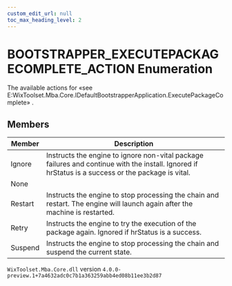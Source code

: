 ```yaml
---
custom_edit_url: null
toc_max_heading_level: 2
---
```

# BOOTSTRAPPER_EXECUTEPACKAGECOMPLETE_ACTION Enumeration
The available actions for «see E:WixToolset.Mba.Core.IDefaultBootstrapperApplication.ExecutePackageComplete» .
## Members
| Member | Description |
| ------ | ----------- |
| Ignore | Instructs the engine to ignore non-vital package failures and continue with the install. Ignored if hrStatus is a success or the package is vital. |
| None |  |
| Restart | Instructs the engine to stop processing the chain and restart. The engine will launch again after the machine is restarted. |
| Retry | Instructs the engine to try the execution of the package again. Ignored if hrStatus is a success. |
| Suspend | Instructs the engine to stop processing the chain and suspend the current state. |
`WixToolset.Mba.Core.dll` version `4.0.0-preview.1+7a4632adc0c7b1a363259abb4ed08b11ee3b2d87`
